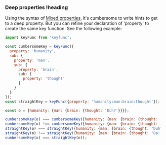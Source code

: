 ### Deep properties !heading

Using the syntax of [Mixed properties](#mixed-properties), it's cumbersome to write hints to get to a deep property. But you can refine your declaration of 'property' to create the same key function. See the following example:

```js
import keyFunc from 'keyfunc';

const cumbersomeKey = keyFunc({
  property: 'humanity',
  sub: {
    property: 'man',
    sub: {
      property: 'brain',
      sub: {
        property: 'thought'
      }
    }
  }
});
const straightKey = keyFunc({property: 'humanity:man:brain:thought'});

const o = {humanity: {man: {brain: {thought: 'Duh?'}}}};

cumbersomeKey(o) === cumbersomeKey({humanity: {man: {brain: {thought: 'Duh?'}}}});
cumbersomeKey(o) !== cumbersomeKey({humanity: {man: {brain: {thought: 'Da!'}}}});
straightKey(o) === straightKey({humanity: {man: {brain: {thought: 'Duh?'}}}});
straightKey(o) !== straightKey({humanity: {man: {brain: {thought: 'Da!'}}}});
cumbersomeKey(o) === straightKey(o));
```
